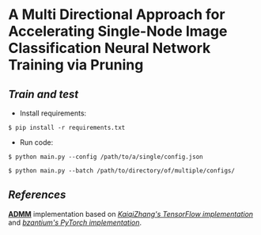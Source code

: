 # A Multi Directional Approach for Accelerating Single-Node Image Classification Neural Network Training via Pruning

## _Train and test_
- Install requirements:
```
$ pip install -r requirements.txt
```

- Run code:
```
$ python main.py --config /path/to/a/single/config.json
```
```
$ python main.py --batch /path/to/directory/of/multiple/configs/
```


## _References_
[**ADMM**](https://arxiv.org/abs/1804.03294) implementation based on _[KaiqiZhang's TensorFlow implementation](https://github.com/KaiqiZhang/admm-pruning)_
and _[bzantium's PyTorch implementation](https://github.com/bzantium/pytorch-admm-pruning)_.
